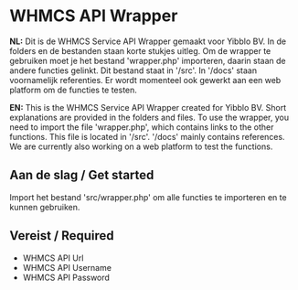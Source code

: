 # WHMCS API Wrapper

**NL:** Dit is de WHMCS Service API Wrapper gemaakt voor Yibblo BV.
In de folders en de bestanden staan korte stukjes uitleg. Om de wrapper te gebruiken moet je het bestand 'wrapper.php' importeren, daarin staan de andere functies gelinkt. Dit bestand staat in '/src'. In '/docs' staan voornamelijk referenties. Er wordt momenteel ook gewerkt aan een web platform om de functies te testen.

**EN:** This is the WHMCS Service API Wrapper created for Yibblo BV.
Short explanations are provided in the folders and files. To use the wrapper, you need to import the file 'wrapper.php', which contains links to the other functions. This file is located in '/src'. '/docs' mainly contains references. We are currently also working on a web platform to test the functions.

## Aan de slag / Get started

Import het bestand 'src/wrapper.php' om alle functies te importeren en te kunnen gebruiken.

## Vereist / Required
- WHMCS API Url
- WHMCS API Username
- WHMCS API Password